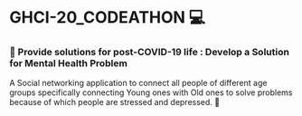 # GHCI-20_CODEATHON :computer:
### :rocket: Provide solutions for post-COVID-19 life : Develop a Solution for Mental Health Problem
 
A Social networking application to connect all people of different age groups specifically  connecting Young ones with Old ones to solve problems because of which people are stressed and depressed. :100:
